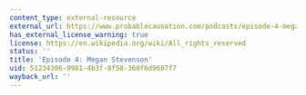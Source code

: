 ```yaml
---
content_type: external-resource
external_url: https://www.probablecausation.com/podcasts/episode-4-megan-stevenson
has_external_license_warning: true
license: https://en.wikipedia.org/wiki/All_rights_reserved
status: ''
title: 'Episode 4: Megan Stevenson'
uid: 51234306-9981-4b3f-8f58-360f6d9687f7
wayback_url: ''
---
```

